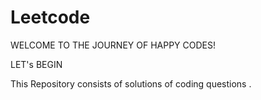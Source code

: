 # Leetcode

WELCOME TO THE JOURNEY OF HAPPY CODES!

LET's BEGIN

This Repository consists of solutions of coding questions .
